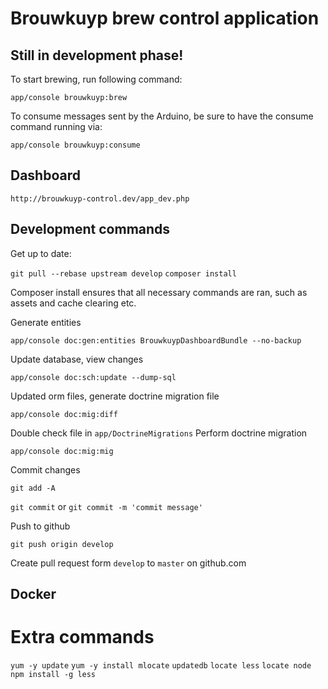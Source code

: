 Brouwkuyp brew control application
==================================

## Still in development phase!

To start brewing, run following command:

`app/console brouwkuyp:brew`

To consume messages sent by the Arduino, be sure to have the consume command running via:

`app/console brouwkuyp:consume`

## Dashboard

`http://brouwkuyp-control.dev/app_dev.php`

## Development commands

Get up to date:

`git pull --rebase upstream develop`
`composer install`

Composer install ensures that all necessary commands are ran, such as assets and cache clearing etc.

Generate entities

`app/console doc:gen:entities BrouwkuypDashboardBundle --no-backup`

Update database, view changes

`app/console doc:sch:update --dump-sql`

Updated orm files, generate doctrine migration file

`app/console doc:mig:diff`

Double check file in `app/DoctrineMigrations`
Perform doctrine migration

`app/console doc:mig:mig`

Commit changes

`git add -A`

`git commit` or `git commit -m 'commit message'`

Push to github

`git push origin develop`

Create pull request form `develop` to `master` on github.com

## Docker

# Extra commands

`yum -y update`
`yum -y install mlocate`
`updatedb`
`locate less`
`locate node`
`npm install -g less`
